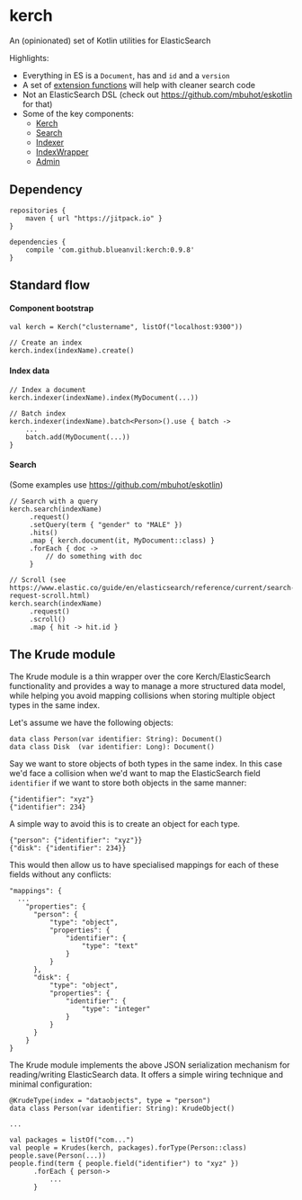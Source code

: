 # kerch
An (opinionated) set of Kotlin utilities for ElasticSearch

Highlights:
* Everything in ES is a `Document`, has and `id` and a `version`
* A set of [extension functions](https://github.com/blueanvil/kerch/blob/master/src/main/kotlin/com/blueanvil/kerch/extensions.kt) will help with cleaner search code
* Not an ElasticSearch DSL (check out https://github.com/mbuhot/eskotlin for that)
* Some of the key components:
  * [Kerch](https://blueanvil.github.io/kerch/etc/dokka/kerch/com.blueanvil.kerch/-kerch/index.html)
  * [Search](https://blueanvil.github.io/kerch/etc/dokka/kerch/com.blueanvil.kerch.search/-search/index.html)
  * [Indexer](https://blueanvil.github.io/kerch/etc/dokka/kerch/com.blueanvil.kerch.index/-indexer/index.html)
  * [IndexWrapper](https://blueanvil.github.io/kerch/etc/dokka/kerch/com.blueanvil.kerch.index/-index-wrapper/index.html)
  * [Admin](https://blueanvil.github.io/kerch/etc/dokka/kerch/com.blueanvil.kerch/-admin/index.html)

## Dependency

```
repositories {
    maven { url "https://jitpack.io" }
}

dependencies {
    compile 'com.github.blueanvil:kerch:0.9.8'
}
```

## Standard flow
#### Component bootstrap
```
val kerch = Kerch("clustername", listOf("localhost:9300"))

// Create an index
kerch.index(indexName).create()
```
#### Index data
```
// Index a document
kerch.indexer(indexName).index(MyDocument(...))

// Batch index
kerch.indexer(indexName).batch<Person>().use { batch ->
    ...
    batch.add(MyDocument(...))
}
```
#### Search
(Some examples use https://github.com/mbuhot/eskotlin)
```
// Search with a query
kerch.search(indexName)
     .request()
     .setQuery(term { "gender" to "MALE" })
     .hits()
     .map { kerch.document(it, MyDocument::class) }
     .forEach { doc ->
         // do something with doc
     }

// Scroll (see https://www.elastic.co/guide/en/elasticsearch/reference/current/search-request-scroll.html)
kerch.search(indexName)
     .request()
     .scroll()
     .map { hit -> hit.id }
```

## The Krude module
The Krude module is a thin wrapper over the core Kerch/ElasticSearch functionality and provides a way to manage a more structured
data model, while helping you avoid mapping collisions when storing multiple object types in the same index.

Let's assume we have the following objects:
```
data class Person(var identifier: String): Document()
data class Disk  (var identifier: Long): Document()
```

Say we want to store objects of both types in the same index. In this case we'd face a collision when we'd want to map the ElasticSearch
field `identifier` if we want to store both objects in the same manner:
```
{"identifier": "xyz"}
{"identifier": 234}
```

A simple way to avoid this is to create an object for each type.
```
{"person": {"identifier": "xyz"}}
{"disk": {"identifier": 234}}
``` 

This would then allow us to have specialised mappings for each of these fields without any conflicts:
```
"mappings": {
  ...
    "properties": {
      "person": {
          "type": "object",
          "properties": {
              "identifier": {
                  "type": "text"
              }
          }
      },
      "disk": {
          "type": "object",
          "properties": {
              "identifier": {
                  "type": "integer"
              }
          }
      }
    }
}
```
The Krude module implements the above JSON serialization mechanism for reading/writing ElasticSearch data. It offers a simple
wiring technique and minimal configuration:
```
@KrudeType(index = "dataobjects", type = "person")
data class Person(var identifier: String): KrudeObject()

...

val packages = listOf("com...")
val people = Krudes(kerch, packages).forType(Person::class)
people.save(Person(...))
people.find(term { people.field("identifier") to "xyz" })
      .forEach { person->
          ...
      }
```